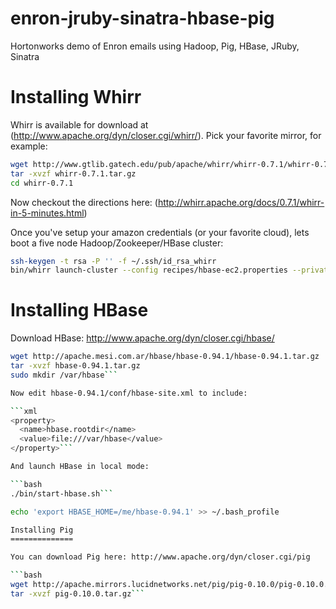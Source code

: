 enron-jruby-sinatra-hbase-pig
=============================

Hortonworks demo of Enron emails using Hadoop, Pig, HBase, JRuby, Sinatra

Installing Whirr
================

Whirr is available for download at (http://www.apache.org/dyn/closer.cgi/whirr/). Pick your favorite mirror, for example:

```bash
wget http://www.gtlib.gatech.edu/pub/apache/whirr/whirr-0.7.1/whirr-0.7.1.tar.gz
tar -xvzf whirr-0.7.1.tar.gz
cd whirr-0.7.1
```

Now checkout the directions here: (http://whirr.apache.org/docs/0.7.1/whirr-in-5-minutes.html)

Once you've setup your amazon credentials (or your favorite cloud), lets boot a five node Hadoop/Zookeeper/HBase cluster:

```bash
ssh-keygen -t rsa -P '' -f ~/.ssh/id_rsa_whirr 
bin/whirr launch-cluster --config recipes/hbase-ec2.properties --private-key-file ~/.ssh/id_rsa_whirr
```

Installing HBase
================

Download HBase: http://www.apache.org/dyn/closer.cgi/hbase/

```bash
wget http://apache.mesi.com.ar/hbase/hbase-0.94.1/hbase-0.94.1.tar.gz
tar -xvzf hbase-0.94.1.tar.gz
sudo mkdir /var/hbase```

Now edit hbase-0.94.1/conf/hbase-site.xml to include:

```xml
<property>
  <name>hbase.rootdir</name>
  <value>file:///var/hbase</value>
</property>```

And launch HBase in local mode:

```bash
./bin/start-hbase.sh```

echo 'export HBASE_HOME=/me/hbase-0.94.1' >> ~/.bash_profile

Installing Pig
==============

You can download Pig here: http://www.apache.org/dyn/closer.cgi/pig

```bash
wget http://apache.mirrors.lucidnetworks.net/pig/pig-0.10.0/pig-0.10.0.tar.gz
tar -xvzf pig-0.10.0.tar.gz```




